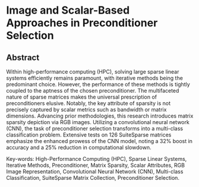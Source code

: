# Image and Scalar-Based Approaches in Preconditioner Selection

## Abstract
Within high-performance computing (HPC), solving large sparse linear systems efficiently remains paramount, with iterative methods being the predominant choice. However, the performance of these methods is tightly coupled to the aptness of the chosen preconditioner. The multifaceted nature of sparse matrices makes the universal prescription of preconditioners elusive. Notably, the key attribute of sparsity is not precisely captured by scalar metrics such as bandwidth or matrix dimensions. Advancing prior methodologies, this research introduces matrix sparsity depiction via RGB images. Utilizing a convolutional neural network (CNN), the task of preconditioner selection transforms into a multi-class classification problem. Extensive tests on 126 SuiteSparse matrices emphasize the enhanced prowess of the CNN model, noting a 32\% boost in accuracy and a 25\% reduction in computational slowdown.

Key-words: High-Performance Computing (HPC), Sparse Linear Systems, Iterative Methods, Preconditioner, Matrix Sparsity, Scalar Attributes, RGB Image Representation, Convolutional Neural Network (CNN), Multi-class Classification, SuiteSparse Matrix Collection, Preconditioner Selection.
